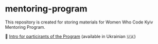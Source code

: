 # mentoring-program

This repository is created for storing materials for Women Who Code Kyiv Mentoring Program. 

🌸 [Intro for particirants of the Program](articles/mentoring_intro.md) (available in Ukrainian 🇺🇦)
